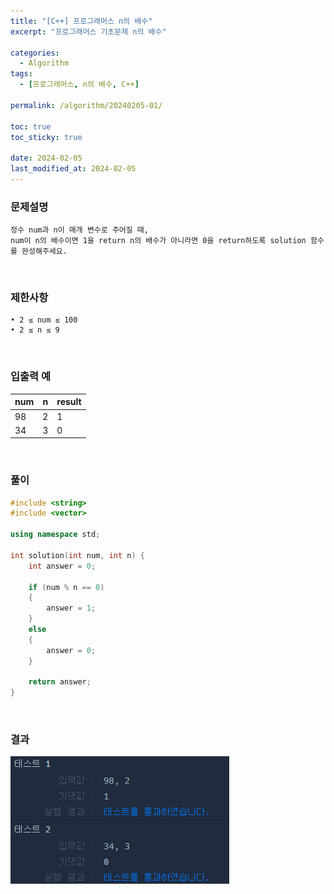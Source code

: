 ```yaml
---
title: "[C++] 프로그래머스 n의 배수"
excerpt: "프로그래머스 기초문제 n의 배수"

categories:
  - Algorithm
tags:
  - [프로그래머스, n의 배수, C++]

permalink: /algorithm/20240205-01/

toc: true
toc_sticky: true

date: 2024-02-05
last_modified_at: 2024-02-05
---
```


### 문제설명

    정수 num과 n이 매개 변수로 주어질 때,
    num이 n의 배수이면 1을 return n의 배수가 아니라면 0을 return하도록 solution 함수를 완성해주세요.

<br/>

### 제한사항

    • 2 ≤ num ≤ 100
    • 2 ≤ n ≤ 9

<br/>

### 입출력 예

|num|n|result|
|---|---|---|
|98|2|1|
|34|3|0|

<br/>

### 풀이

```cpp
#include <string>
#include <vector>

using namespace std;

int solution(int num, int n) {
    int answer = 0;
    
    if (num % n == 0)
    {
        answer = 1;
    }
    else
    {
        answer = 0;
    }
    
    return answer;
}
```

<br/>

### 결과
![코드 실행결과](/assets/images/posts_img/20240205-01/001.png "코드 실행결과")